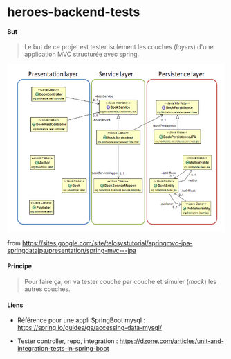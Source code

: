 # heroes-backend-tests

#### But
> Le but de ce projet est tester isolément  les couches (*layers*) d'une application MVC structurée avec spring.

![mvc](diagram-springmvc-jpa.png)

from <https://sites.google.com/site/telosystutorial/springmvc-jpa-springdatajpa/presentation/spring-mvc---jpa>

#### Principe
> Pour faire ça, on va tester couche par couche et simuler (*mock*) les autres couches. 

#### Liens
- Référence pour une appli SpringBoot mysql : <https://spring.io/guides/gs/accessing-data-mysql/>

- Tester controller, repo, integration : <https://dzone.com/articles/unit-and-integration-tests-in-spring-boot>
